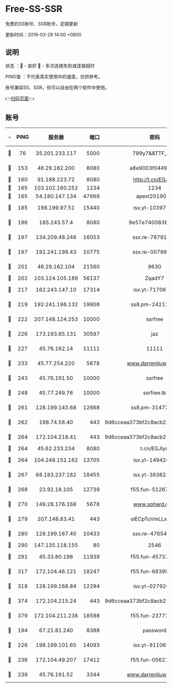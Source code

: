 # Free-SS-SSR

免费的SS账号、SSR账号，定期更新

更新时间：2019-03-29 14:00 +0800

## 说明

状态     ：🙂 - 良好 🙁 - 多次连接失败或连接超时

PING值   ：不代表真实使用中的速度，仅供参考。

账号兼容SS、SSR，你可以自由在两个软件中使用。

👉[扫码页面](https://liesauer.github.io/Free-SS-SSR/)👈

## 账号

|-|PING|服务器|端口|密码|加密方式|区域|
|:----:|:----:|:-----:|-----:|:----:|:----:|:----:|
|🙂|76|35.201.233.117|5000|789y7&&TTF_+><|aes-256-cfb|US|
|🙂|153|46.29.162.200|8080|a8e9003f0449cea5|chacha20-ietf|RU|
|🙂|160|91.188.223.72|8080|http://t.cn/EGJIyrl|rc4-md5|RU|
|🙂|165|103.102.160.252|1234|1234|rc4-md5|JP|
|🙂|165|54.180.147.134|47669|apext2019001|chacha20|KR|
|🙂|185|198.199.97.51|15440|isx.yt-10397236|aes-256-cfb|US|
|🙂|196|185.243.57.4|8080|9e57e7400838a01e|chacha20-ietf|US|
|🙂|197|134.209.48.248|16053|ssx.re-78791809|aes-256-cfb|US|
|🙂|197|192.241.198.43|10775|ssx.re-00799891|aes-256-cfb|US|
|🙂|201|46.29.162.104|21560|9630|aes-128-ctr|RU|
|🙂|202|103.124.105.189|56137|ZqadY7|chacha20|US|
|🙂|217|162.243.147.10|17314|isx.yt-71706749|aes-256-cfb|US|
|🙂|219|192.241.196.132|19908|ss8.pm-24211927|aes-256-cfb|US|
|🙂|222|207.148.124.253|10000|ssrfree|aes-256-cfb|SG|
|🙂|226|173.193.85.131|30587|jaz|aes-256-cfb|US|
|🙂|227|45.76.162.14|11111|11111|aes-256-cfb|SG|
|🙂|233|45.77.254.220|5678|www.darrenliuwei.com|aes-256-cfb|SG|
|🙂|243|45.76.191.50|10000|ssrfree|aes-256-cfb|SG|
|🙂|248|45.77.249.76|10000|ssrfree.tk|aes-256-cfb|SG|
|🙂|261|128.199.143.68|12668|ss8.pm-31477176|aes-256-cfb|SG|
|🙂|262|198.74.58.40|443|9d6cceaa373bf2c8acb22e60b6a58be6|aes-256-cfb|US|
|🙂|264|172.104.218.41|443|9d6cceaa373bf2c8acb22e60b6a58be6|aes-256-cfb|US|
|🙂|264|45.62.233.234|8080|t.cn/EGJIyrl|rc4-md5|CA|
|🙂|264|104.248.152.162|13705|isx.yt-14942092|aes-256-cfb|SG|
|🙂|267|68.183.237.182|18455|isx.yt-36362513|aes-256-cfb|SG|
|🙂|268|23.92.18.105|12739|f55.fun-51267989|aes-256-cfb|US|
|🙂|270|149.28.176.168|5678|www.sphard.com|aes-256-cfb|AU|
|🙂|279|207.148.83.41|443|oiECpTuVmLLxk4Ts|aes-256-cfb|AU|
|🙂|280|128.199.167.40|10433|ssx.re-47654308|aes-256-cfb|SG|
|🙂|290|147.135.118.155|80|2546|chacha20|US|
|🙂|291|45.33.80.198|11939|f55.fun-45737908|aes-256-cfb|US|
|🙂|317|172.104.46.121|18247|f55.fun-68398451|aes-256-cfb|SG|
|🙂|318|128.199.168.84|12294|isx.yt-02792021|aes-256-cfb|SG|
|🙂|374|172.104.215.24|443|9d6cceaa373bf2c8acb22e60b6a58be6|aes-256-cfb|US|
|🙂|379|172.104.211.238|18598|f55.fun-23771534|aes-256-cfb|US|
|🙂|194|67.21.81.240|8388|password|aes-256-cfb|US|
|🙂|226|198.199.101.65|14093|isx.yt-91106596|aes-256-cfb|US|
|🙂|236|172.104.49.207|17412|f55.fun-05621205|aes-256-cfb|SG|
|🙂|239|45.76.191.52|3344|www.darrenliuwei.com|aes-256-cfb|JP|
